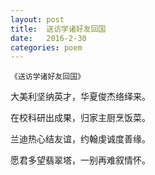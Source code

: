 ```yaml
---
layout: post
title:  送访学诸好友回国
date:   2016-2-30
categories: poem
---
```

`《送访学诸好友回国》`

大美利坚纳英才，华夏俊杰络绎来。

在校科研出成果，归家主厨烹饭菜。

兰迪热心结友谊，约翰虔诚度善缘。

愿君多望翡翠塔，一别再难叙情怀。